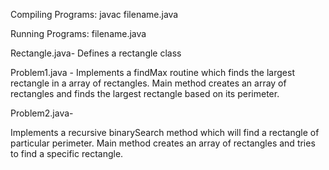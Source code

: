 Compiling Programs:     javac filename.java

Running Programs:       filename.java

Rectangle.java- 
Defines a rectangle class

Problem1.java - 
Implements a findMax routine which finds the largest rectangle in a array of rectangles.
Main method creates an array of rectangles and finds the largest rectangle based on its perimeter.


Problem2.java-

Implements a recursive binarySearch method which will find a rectangle of particular perimeter.
Main method creates an array of rectangles and tries to find a specific rectangle.

